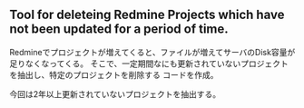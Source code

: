 ## Tool for deleteing Redmine Projects which have not been updated for a period of time.

Redmineでプロジェクトが増えてくると、ファイルが増えてサーバのDisk容量が足りなくなってくる。
そこで、一定期間なにも更新されていないプロジェクトを抽出し、特定のプロジェクトを削除する
コードを作成。

今回は2年以上更新されていないプロジェクトを抽出する。



